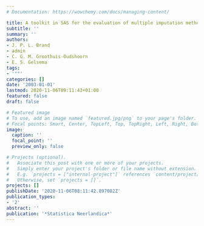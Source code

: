 ```yaml
---
# Documentation: https://wowchemy.com/docs/managing-content/

title: A toolkit in SAS for the evaluation of multiple imputation methods
subtitle: ''
summary: ''
authors:
- J. P. L. Brand
- admin
- C. G. M. Groothuis-Oudshoorn
- E. S. Gelsema
tags:
- '""'
categories: []
date: '2003-01-01'
lastmod: 2020-11-06T09:11:43+01:00
featured: false
draft: false

# Featured image
# To use, add an image named `featured.jpg/png` to your page's folder.
# Focal points: Smart, Center, TopLeft, Top, TopRight, Left, Right, BottomLeft, Bottom, BottomRight.
image:
  caption: ''
  focal_point: ''
  preview_only: false

# Projects (optional).
#   Associate this post with one or more of your projects.
#   Simply enter your project's folder or file name without extension.
#   E.g. `projects = ["internal-project"]` references `content/project/deep-learning/index.md`.
#   Otherwise, set `projects = []`.
projects: []
publishDate: '2020-11-06T08:11:42.897082Z'
publication_types:
- '2'
abstract: ''
publication: '*Statistica Neerlandica*'
---
```

